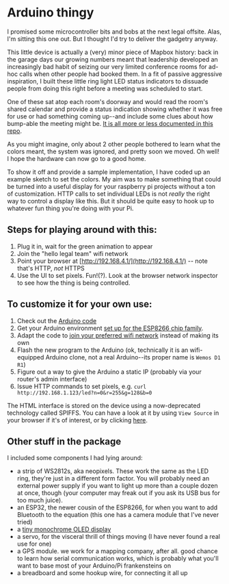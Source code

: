 # Arduino thingy
I promised some microcontroller bits and bobs at the next legal offsite. Alas, I'm sitting this one out. But I thought I'd try to deliver the gadgetry anyway.

This little device is actually a (very) minor piece of Mapbox history: back in the garage days our growing numbers meant that leadership developed an increasingly bad habit of seizing our very limited conference rooms for ad-hoc calls when other people had booked them. In a fit of passive aggressive inspiration, I built these little ring light LED status indicators to dissuade people from doing this right before a meeting was scheduled to start.

One of these sat atop each room's doorway and would read the room's shared calendar and provide a status indication showing whether it was free for use or had something coming up--and include some clues about how bump-able the meeting might be. [It is all more or less documented in this repo](https://github.com/mapbox/conference-room-sign).

As you might imagine, only about 2 other people bothered to learn what the colors meant, the system was ignored, and pretty soon we moved. Oh well! I hope the hardware can now go to a good home.

To show it off and provide a sample implementation, I have coded up an example sketch to set the colors. My aim was to make something that could be turned into a useful display for your raspberry pi projects without a ton of customization. HTTP calls to set individual LEDs is not _really_ the right way to control a display like this. But it should be quite easy to hook up to whatever fun thing you're doing with your Pi.

## Steps for playing around with this:

1. Plug it in, wait for the green animation to appear
2. Join the "hello legal team" wifi network
3. Point your browser at [http://192.168.4.1/](http://192.168.4.1/) -- note that's HTTP, *not* HTTPS
4. Use the UI to set pixels. Fun!(?). Look at the browser network inspector to see how the thing is being controlled.

## To customize it for your own use:

1. Check out the [Arduino code](mapbox_conf_sign.ino.txt)
2. Get your Arduino environment [set up for the ESP8266 chip family](https://arduino-esp8266.readthedocs.io/en/latest/installing.html).
3. Adapt the code to [join your preferred wifi network](https://www.learnrobotics.org/blog/connect-esp8266-wifi/) instead of making its own
4. Flash the new program to the Arduino (ok, technically it is an wifi-equipped Arduino clone, not a real Arduino--its proper name is `Wemos D1 R1`)
5. Figure out a way to give the Arduino a static IP (probably via your router's admin interface)
5. Issue HTTP commands to set pixels, e.g. `curl http://192.168.1.123/led?n=0&r=255&g=128&b=0`

The HTML interface is stored on the device using a now-deprecated technology called SPIFFS. You can have a look at it by using `View Source` in your browser if it's of interest, or by clicking [here](data.index.html.txt).

## Other stuff in the package
I included some components I had lying around:
- a strip of WS2812s, aka neopixels. These work the same as the LED ring, they're just in a different form factor. You will probably need an external power supply if you want to light up more than a couple dozen at once, though (your computer may freak out if you ask its USB bus for too much juice).
- an ESP32, the newer cousin of the ESP8266, for when you want to add Bluetooth to the equation (this one has a camera module that I've never tried)
- a [tiny monochrome OLED display](https://www.instructables.com/Monochrome-096-i2c-OLED-display-with-arduino-SSD13/)
- a servo, for the visceral thrill of things moving (I have never found a real use for one)
- a GPS module. we work for a mapping company, after all. good chance to learn how serial communication works, which is probably what you'll want to base most of your Arduino/Pi frankensteins on
- a breadboard and some hookup wire, for connecting it all up